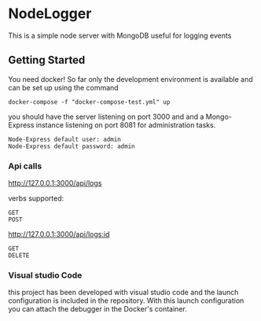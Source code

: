 # NodeLogger

This is a simple node server with MongoDB useful for logging events

## Getting Started

You need docker! So far only the development environment is available and can be set up using the command 

```
docker-compose -f "docker-compose-test.yml" up
```
you should have the server listening on port 3000 and and a Mongo-Express instance listening on port 8081 for administration tasks.
```
Node-Express default user: admin
Node-Express default password: admin
```

### Api calls

http://127.0.0.1:3000/api/logs

verbs supported:
```
GET
POST
```

http://127.0.0.1:3000/api/logs:id
```
GET
DELETE
```

### Visual studio Code
this project has been developed with visual studio code and the launch configuration is included in the repository.
With this launch configuration you can attach the debugger in the Docker's container.
